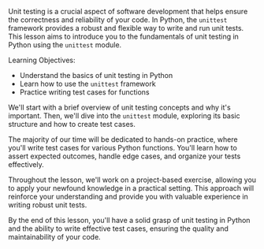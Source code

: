Unit testing is a crucial aspect of software development that helps ensure the correctness and reliability of your code. In Python, the `unittest` framework provides a robust and flexible way to write and run unit tests. This lesson aims to introduce you to the fundamentals of unit testing in Python using the `unittest` module.

Learning Objectives:
- Understand the basics of unit testing in Python
- Learn how to use the `unittest` framework
- Practice writing test cases for functions

We'll start with a brief overview of unit testing concepts and why it's important. Then, we'll dive into the `unittest` module, exploring its basic structure and how to create test cases.

The majority of our time will be dedicated to hands-on practice, where you'll write test cases for various Python functions. You'll learn how to assert expected outcomes, handle edge cases, and organize your tests effectively.

Throughout the lesson, we'll work on a project-based exercise, allowing you to apply your newfound knowledge in a practical setting. This approach will reinforce your understanding and provide you with valuable experience in writing robust unit tests.

By the end of this lesson, you'll have a solid grasp of unit testing in Python and the ability to write effective test cases, ensuring the quality and maintainability of your code.